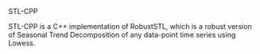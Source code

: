 STL-CPP

STL-CPP is a C++ implementation of RobustSTL, which is a robust version of Seasonal Trend Decomposition of any data-point time series using Lowess.
